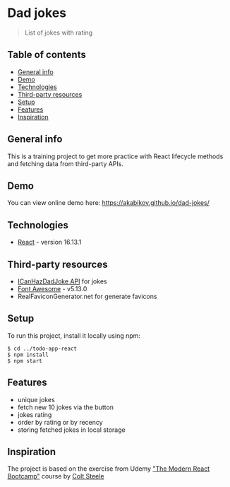 # Dad jokes

> List of jokes with rating

## Table of contents

- [General info](#general-info)
- [Demo](#demo)
- [Technologies](#technologies)
- [Third-party resources](#third-party-resources)
- [Setup](#setup)
- [Features](#features)
- [Inspiration](#inspiration)

## General info

This is a training project to get more practice with React lifecycle methods and fetching data from third-party APIs.

## Demo

You can view online demo here: https://akabikov.github.io/dad-jokes/

## Technologies

- [React](https://reactjs.org/) - version 16.13.1

## Third-party resources

- [ICanHazDadJoke API](https://icanhazdadjoke.com/api) for jokes
- [Font Awesome](https://fontawesome.com/icons?d=gallery&q=dice&s=solid&c=games&m=free) - v5.13.0
- RealFaviconGenerator.net for generate favicons

## Setup

To run this project, install it locally using npm:

```shell
$ cd ../todo-app-react
$ npm install
$ npm start
```

## Features

- unique jokes
- fetch new 10 jokes via the button
- jokes rating
- order by rating or by recency
- storing fetched jokes in local storage

## Inspiration

The project is based on the exercise from Udemy ["The Modern React Bootcamp"](https://www.udemy.com/course/modern-react-bootcamp/) course by [Colt Steele](https://www.youtube.com/c/ColtSteeleCode)
